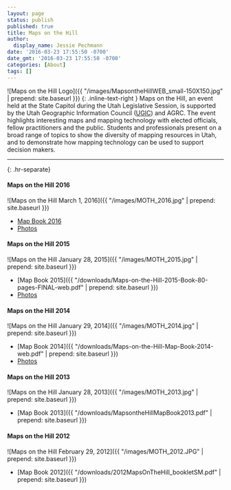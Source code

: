 ```yaml
---
layout: page
status: publish
published: true
title: Maps on the Hill
author:
  display_name: Jessie Pechmann
date: '2016-03-23 17:55:50 -0700'
date_gmt: '2016-03-23 17:55:50 -0700'
categories: [About]
tags: []
---
```

 ![Maps on the Hill Logo]({{ "/images/MapsontheHillWEB_small-150X150.jpg" | prepend: site.baseurl }})
 {: .inline-text-right }
 Maps on the Hill, an event held at the State Capitol during the Utah Legislative Session, is supported by the Utah Geographic Information Council ([UGIC](http://ugic.info/)) and AGRC. The event highlights interesting maps and mapping technology with elected officials, fellow practitioners and the public. Students and professionals present on a broad range of topics to show the diversity of mapping resources in Utah, and to demonstrate how mapping technology can be used to support decision makers.

----------
{: .hr-separate}

#### Maps on the Hill 2016
 ![Maps on the Hill March 1, 2016]({{ "/images/MOTH_2016.jpg" | prepend: site.baseurl }})

- [Map Book 2016](https://drive.google.com/file/d/0B0ScYXX9W5INQzdEZk40cVFnY2M/view)
- [Photos](https://drive.google.com/folderview?id=0B2TozNhMXSiedlBmREtjdzFEUHc&usp=sharing)

#### Maps on the Hill 2015
 ![Maps on the Hill January 28, 2015]({{ "/images/MOTH_2015.jpg" | prepend: site.baseurl }})

- [Map Book 2015]({{ "/downloads/Maps-on-the-Hill-2015-Book-80-pages-FINAL-web.pdf" | prepend: site.baseurl }})
- [Photos](https://www.flickr.com/photos/118521371@N02/sets/72157650544752656/)

#### Maps on the Hill 2014
 ![Maps on the Hill January 29, 2014]({{ "/images/MOTH_2014.jpg" | prepend: site.baseurl }})

- [Map Book 2014]({{ "/downloads/Maps-on-the-Hill-Map-Book-2014-web.pdf" | prepend: site.baseurl }})
- [Photos](https://www.flickr.com/photos/118521371@N02/albums/72157641427057164)

#### Maps on the Hill 2013
 ![Maps on the Hill January 28, 2013]({{ "/images/MOTH_2013.jpg" | prepend: site.baseurl }})

- [Map Book 2013]({{ "/downloads/MapsontheHillMapBook2013.pdf" | prepend: site.baseurl }})

#### Maps on the Hill 2012
 ![Maps on the Hill February 29, 2012]({{ "/images/MOTH_2012.JPG" | prepend: site.baseurl }})

- [Map Book 2012]({{ "/downloads/2012MapsOnTheHill_bookletSM.pdf" | prepend: site.baseurl }})

